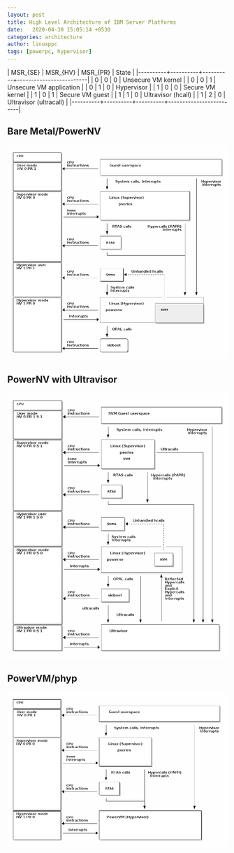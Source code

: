 ```yaml
---
layout: post
title: High Level Architecture of IBM Server Platforms
date:   2020-04-30 15:05:14 +0530
categories: architecture
author: linuxppc
tags: [powerpc, hypervisor]
---
```



   | MSR_{SE} | MSR_{HV} | MSR_{PR} | State                   |
   |----------+----------+----------+-------------------------|
   |        0 |        0 |        0 | Unsecure VM kernel      |
   |        0 |        0 |        1 | Unsecure VM application |
   |        0 |        1 |        0 | Hypervisor              |
   |        1 |        0 |        0 | Secure VM kernel        |
   |        1 |        0 |        1 | Secure VM guest         |
   |        1 |        1 |        0 | Ultravisor (hcall)      |
   |        1 |        2 |        0 | Ultravisor (ultracall)  |
   |----------+----------+----------+-------------------------|

## Bare Metal/PowerNV

![Bare Metal](/images/powernv.png)

## PowerNV with Ultravisor

![With Ultravisor](/images/ultra.png)
## PowerVM/phyp

![phyp](/images/phyp.png)

